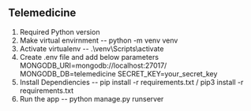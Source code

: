 ## Telemedicine

1. Required Python version
2. Make virtual envirnment -- python -m venv venv
3. Activate virtualenv -- .\venv\Scripts\activate
4. Create .env file and add below parameters
    MONGODB_URI=mongodb://localhost:27017/
    MONGODB_DB=telemedicine
    SECRET_KEY=your_secret_key
5. Install Dependiencies -- pip install -r requirements.txt / pip3 install -r requirements.txt
6. Run the app -- python manage.py runserver
